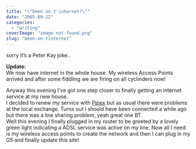 ```yaml
---
title: "\"been on t'internet?\""
date: "2005-09-22"
categories: 
  - "writing"
coverImage: "image-not-found.png"
slug: "been-on-tinternet"
---
```


sorry it’s a Peter Kay joke..

**Update:**  
We now have internet in the whole house. My wireless Access Points arrived and after some fiddling we are firing on all cyclinders now!

Anyway this evening I’ve got one step closer to finally getting an internet service at my new house.  
I decided to renew my service with [Pipex](http://www.pipex.net) but as usual there were problems at the local exchange. Turns out I should have been connected a while ago but there was a line sharing problem, yeah great one BT.  
Well this evening I finally plugged in my router to be greeted by a lovely green light indicating a ADSL service was active on my line. Now all I need is my wireless access points to create the network and then I can plug in my G5 and finally update this site!
